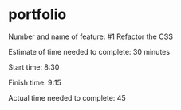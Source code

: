 # portfolio

Number and name of feature: #1 Refactor the CSS

Estimate of time needed to complete: 30 minutes

Start time: 8:30

Finish time: 9:15

Actual time needed to complete: 45